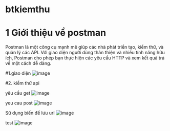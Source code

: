 # btkiemthu
# 1 Giới thiệu về postman
Postman là một công cụ mạnh mẽ giúp các nhà phát triển tạo, kiểm thử, và quản lý các API. Với giao diện người dùng thân thiện và nhiều tính năng hữu ích, Postman cho phép bạn thực hiện các yêu cầu HTTP và xem kết quả trả về một cách dễ dàng.

#1.giao diện
![image](/img/giaodien.png)

#2. kiểm thử api 

yêu cầu get
![image](/img/get.png)

yeu cau post
![image](/img/pót.png)

Sử dụng biến để lưu url
![image](/img/u.png)

test
![image](/img/test.png)
